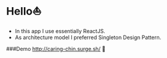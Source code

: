 # Hello:boat:


* In this app I use essentially ReactJS.
* As architecture model I preferred Singleton Design Pattern.

###Demo  http://caring-chin.surge.sh/ :tophat:
